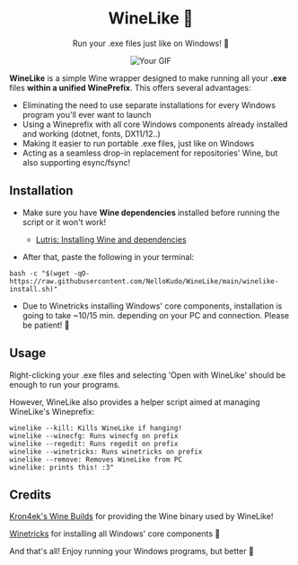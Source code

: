 <h1 align="center"> WineLike 🍷</h1>
<p align="center"> Run your .exe files just like on Windows! 👻</p>

<p align="center">
  <img src="https://github.com/NelloKudo/WineLike/assets/98063377/80d184b2-843e-4169-adff-d62e198fc88d" alt="Your GIF" />
</p>

**WineLike** is a simple Wine wrapper designed to make running all your **.exe** files **within a unified WinePrefix**. This offers several advantages:

- Eliminating the need to use separate installations for every Windows program you'll ever want to launch
- Using a Wineprefix with all core Windows components already installed and working (dotnet, fonts, DX11/12..)
- Making it easier to run portable .exe files, just like on Windows
- Acting as a seamless drop-in replacement for repositories' Wine, but also supporting esync/fsync!

## Installation
- Make sure you have **Wine dependencies** installed before running the script or it won't work! 
  - [Lutris: Installing Wine and dependencies](https://github.com/lutris/docs/blob/master/WineDependencies.md)

- After that, paste the following in your terminal:
```
bash -c "$(wget -qO- https://raw.githubusercontent.com/NelloKudo/WineLike/main/winelike-install.sh)"
```
- Due to Winetricks installing Windows' core components, installation is going to take ~10/15 min. depending on your PC and connection. Please be patient! 🙏

## Usage
Right-clicking your .exe files and selecting 'Open with WineLike' should be enough to run your programs.

However, WineLike also provides a helper script aimed at managing WineLike's Wineprefix:
```
winelike --kill: Kills WineLike if hanging!
winelike --winecfg: Runs winecfg on prefix
winelike --regedit: Runs regedit on prefix
winelike --winetricks: Runs winetricks on prefix
winelike --remove: Removes WineLike from PC
winelike: prints this! :3"
```

## Credits
[Kron4ek's Wine Builds](https://github.com/Kron4ek/Wine-Builds) for providing the Wine binary used by WineLike!

[Winetricks](https://github.com/Winetricks/winetricks) for installing all Windows' core components 🙏

And that's all! Enjoy running your Windows programs, but better 🍷

